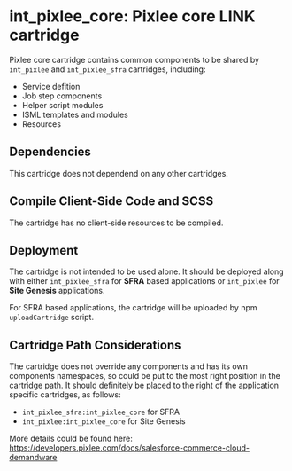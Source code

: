 # int_pixlee_core: Pixlee core LINK cartridge

Pixlee core cartridge contains common components to be shared by `int_pixlee` and `int_pixlee_sfra` cartridges, including:
* Service defition
* Job step components
* Helper script modules
* ISML templates and modules
* Resources

## Dependencies
This cartridge does not dependend on any other cartridges.

## Compile Client-Side Code and SCSS
The cartridge has no client-side resources to be compiled.

## Deployment
The cartridge is not intended to be used alone. It should be deployed along with either `int_pixlee_sfra` for **SFRA** based applications or `int_pixlee` for **Site Genesis** applications.

For SFRA based applications, the cartridge will be uploaded by npm `uploadCartridge` script.

## Cartridge Path Considerations
The cartridge does not override any components and has its own components namespaces, so could be put to the most right position in the cartridge path. It should definitely be placed to the right of the application specific cartridges, as follows:

* `int_pixlee_sfra:int_pixlee_core` for SFRA
* `int_pixlee:int_pixlee_core` for Site Genesis

More details could be found here:
https://developers.pixlee.com/docs/salesforce-commerce-cloud-demandware
